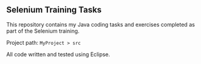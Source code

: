 ## Selenium Training Tasks

This repository contains my Java coding tasks and exercises completed as part of the Selenium training.

Project path: `MyProject > src`

All code written and tested using Eclipse.

